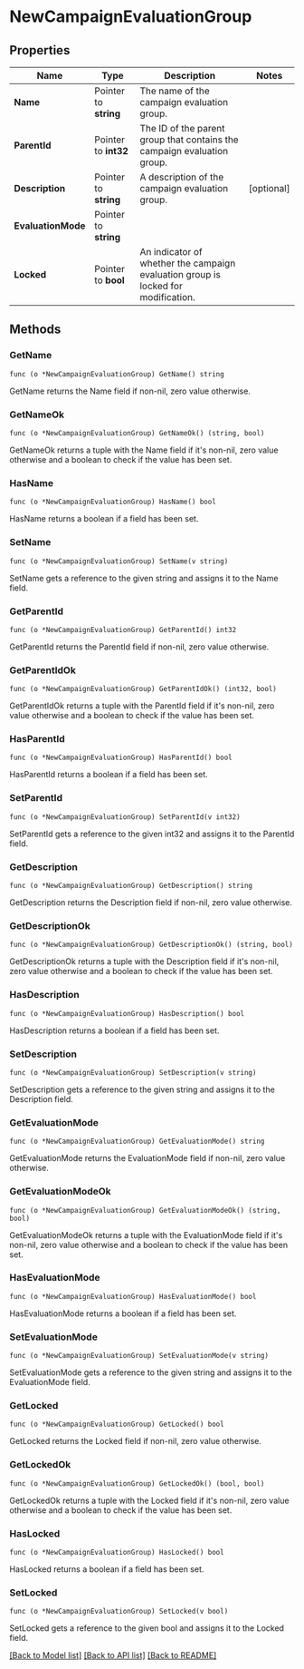 # NewCampaignEvaluationGroup

## Properties

Name | Type | Description | Notes
------------ | ------------- | ------------- | -------------
**Name** | Pointer to **string** | The name of the campaign evaluation group. | 
**ParentId** | Pointer to **int32** | The ID of the parent group that contains the campaign evaluation group. | 
**Description** | Pointer to **string** | A description of the campaign evaluation group. | [optional] 
**EvaluationMode** | Pointer to **string** |  | 
**Locked** | Pointer to **bool** | An indicator of whether the campaign evaluation group is locked for modification. | 

## Methods

### GetName

`func (o *NewCampaignEvaluationGroup) GetName() string`

GetName returns the Name field if non-nil, zero value otherwise.

### GetNameOk

`func (o *NewCampaignEvaluationGroup) GetNameOk() (string, bool)`

GetNameOk returns a tuple with the Name field if it's non-nil, zero value otherwise
and a boolean to check if the value has been set.

### HasName

`func (o *NewCampaignEvaluationGroup) HasName() bool`

HasName returns a boolean if a field has been set.

### SetName

`func (o *NewCampaignEvaluationGroup) SetName(v string)`

SetName gets a reference to the given string and assigns it to the Name field.

### GetParentId

`func (o *NewCampaignEvaluationGroup) GetParentId() int32`

GetParentId returns the ParentId field if non-nil, zero value otherwise.

### GetParentIdOk

`func (o *NewCampaignEvaluationGroup) GetParentIdOk() (int32, bool)`

GetParentIdOk returns a tuple with the ParentId field if it's non-nil, zero value otherwise
and a boolean to check if the value has been set.

### HasParentId

`func (o *NewCampaignEvaluationGroup) HasParentId() bool`

HasParentId returns a boolean if a field has been set.

### SetParentId

`func (o *NewCampaignEvaluationGroup) SetParentId(v int32)`

SetParentId gets a reference to the given int32 and assigns it to the ParentId field.

### GetDescription

`func (o *NewCampaignEvaluationGroup) GetDescription() string`

GetDescription returns the Description field if non-nil, zero value otherwise.

### GetDescriptionOk

`func (o *NewCampaignEvaluationGroup) GetDescriptionOk() (string, bool)`

GetDescriptionOk returns a tuple with the Description field if it's non-nil, zero value otherwise
and a boolean to check if the value has been set.

### HasDescription

`func (o *NewCampaignEvaluationGroup) HasDescription() bool`

HasDescription returns a boolean if a field has been set.

### SetDescription

`func (o *NewCampaignEvaluationGroup) SetDescription(v string)`

SetDescription gets a reference to the given string and assigns it to the Description field.

### GetEvaluationMode

`func (o *NewCampaignEvaluationGroup) GetEvaluationMode() string`

GetEvaluationMode returns the EvaluationMode field if non-nil, zero value otherwise.

### GetEvaluationModeOk

`func (o *NewCampaignEvaluationGroup) GetEvaluationModeOk() (string, bool)`

GetEvaluationModeOk returns a tuple with the EvaluationMode field if it's non-nil, zero value otherwise
and a boolean to check if the value has been set.

### HasEvaluationMode

`func (o *NewCampaignEvaluationGroup) HasEvaluationMode() bool`

HasEvaluationMode returns a boolean if a field has been set.

### SetEvaluationMode

`func (o *NewCampaignEvaluationGroup) SetEvaluationMode(v string)`

SetEvaluationMode gets a reference to the given string and assigns it to the EvaluationMode field.

### GetLocked

`func (o *NewCampaignEvaluationGroup) GetLocked() bool`

GetLocked returns the Locked field if non-nil, zero value otherwise.

### GetLockedOk

`func (o *NewCampaignEvaluationGroup) GetLockedOk() (bool, bool)`

GetLockedOk returns a tuple with the Locked field if it's non-nil, zero value otherwise
and a boolean to check if the value has been set.

### HasLocked

`func (o *NewCampaignEvaluationGroup) HasLocked() bool`

HasLocked returns a boolean if a field has been set.

### SetLocked

`func (o *NewCampaignEvaluationGroup) SetLocked(v bool)`

SetLocked gets a reference to the given bool and assigns it to the Locked field.


[[Back to Model list]](../README.md#documentation-for-models) [[Back to API list]](../README.md#documentation-for-api-endpoints) [[Back to README]](../README.md)


